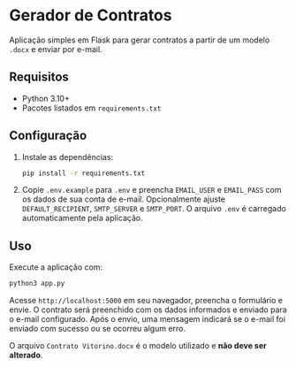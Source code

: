# Gerador de Contratos

Aplicação simples em Flask para gerar contratos a partir de um modelo `.docx` e enviar por e-mail.

## Requisitos

- Python 3.10+
- Pacotes listados em `requirements.txt`

## Configuração

1. Instale as dependências:
   ```bash
   pip install -r requirements.txt
   ```
2. Copie `.env.example` para `.env` e preencha `EMAIL_USER` e `EMAIL_PASS` com os dados de sua conta de e-mail. Opcionalmente ajuste `DEFAULT_RECIPIENT`, `SMTP_SERVER` e `SMTP_PORT`. O arquivo `.env` é carregado automaticamente pela aplicação.

## Uso

Execute a aplicação com:

```bash
python3 app.py
```

Acesse `http://localhost:5000` em seu navegador, preencha o formulário e envie. O contrato será preenchido com os dados informados e enviado para o e-mail configurado.
Após o envio, uma mensagem indicará se o e-mail foi enviado com sucesso ou se ocorreu algum erro.

O arquivo `Contrato Vitorino.docx` é o modelo utilizado e **não deve ser alterado**.
